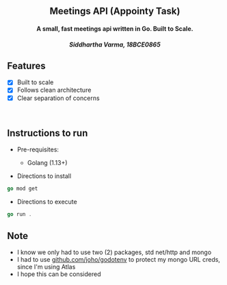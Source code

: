 <p align="center">
	<h2 align="center">Meetings API (Appointy Task)</h2>
	<h4 align="center">A small, fast meetings api written in Go. Built to Scale.<h4>
  <h5 align="center">Siddhartha Varma, 18BCE0865<h5>
</p>

## Features
- [x]  Built to scale
- [x]  Follows clean architecture
- [x]  Clear separation of concerns

<br>

## Instructions to run

* Pre-requisites:
	-  Golang (1.13+)

* Directions to install

```go
go mod get
```

* Directions to execute

```go
go run .
```


## Note

* I know we only had to use two (2) packages, std net/http and mongo
* I had to use [github.com/joho/godotenv](github.com/joho/godotenv) to protect my mongo URL creds, since I'm using Atlas
* I hope this can be considered